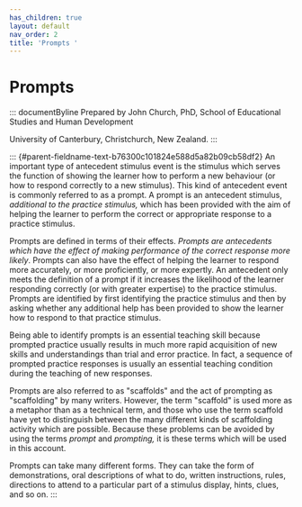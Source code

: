 ```yaml
---
has_children: true
layout: default
nav_order: 2
title: 'Prompts '
---
```

# Prompts 


::: documentByline
Prepared by John Church, PhD, School of Educational Studies and Human
Development

University of Canterbury, Christchurch, New Zealand.
:::

::: {#parent-fieldname-text-b76300c101824e588d5a82b09cb58df2}
An important type of antecedent stimulus event is the stimulus which
serves the function of showing the learner how to perform a new
behaviour (or how to respond correctly to a new stimulus). This kind of
antecedent event is commonly referred to as a prompt. A prompt is an
antecedent stimulus, *additional to the practice stimulus,* which has
been provided with the aim of helping the learner to perform the correct
or appropriate response to a practice stimulus.

Prompts are defined in terms of their effects. *Prompts are antecedents
which have the effect of making performance of the correct response more
likely*. Prompts can also have the effect of helping the learner to
respond more accurately, or more proficiently, or more expertly. An
antecedent only meets the definition of a prompt if it increases the
likelihood of the learner responding correctly (or with greater
expertise) to the practice stimulus. Prompts are identified by first
identifying the practice stimulus and then by asking whether any
additional help has been provided to show the learner how to respond to
that practice stimulus.

Being able to identify prompts is an essential teaching skill because
prompted practice usually results in much more rapid acquisition of new
skills and understandings than trial and error practice. In fact, a
sequence of prompted practice responses is usually an essential teaching
condition during the teaching of new responses.

Prompts are also referred to as "scaffolds" and the act of prompting as
"scaffolding" by many writers. However, the term "scaffold" is used more
as a metaphor than as a technical term, and those who use the term
scaffold have yet to distinguish between the many different kinds of
scaffolding activity which are possible. Because these problems can be
avoided by using the terms *prompt* and *prompting,* it is these terms
which will be used in this account.

Prompts can take many different forms. They can take the form of
demonstrations, oral descriptions of what to do, written instructions,
rules, directions to attend to a particular part of a stimulus display,
hints, clues, and so on.
:::
